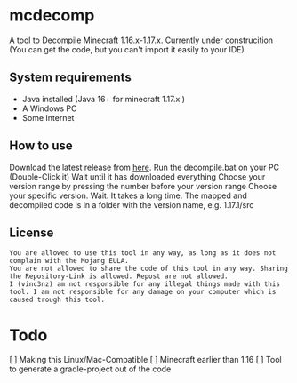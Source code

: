# mcdecomp
A tool to Decompile Minecraft 1.16.x-1.17.x. Currently under construcition (You can get the code, but you can't import it easily to your IDE)

## System requirements

- Java installed (Java 16+ for minecraft 1.17.x )
- A Windows PC
- Some Internet

## How to use

Download the latest release from [here](https://github.com/vinc3nz/mcdecomp/releases).
Run the decompile.bat on your PC (Double-Click it)
Wait until it has downloaded everything
Choose your version range by pressing the number before your version range
Choose your specific version.
Wait. It takes a long time.
The mapped and decompiled code is in a folder with the version name, e.g. 1.17.1/src

## License

```
You are allowed to use this tool in any way, as long as it does not complain with the Mojang EULA.
You are not allowed to share the code of this tool in any way. Sharing the Repository-Link is allowed. Repost are not allowed.
I (vinc3nz) am not responsible for any illegal things made with this tool. I am not responsible for any damage on your computer which is caused trough this tool.
```

# Todo
[ ] Making this Linux/Mac-Compatible
[ ] Minecraft earlier than 1.16
[ ] Tool to generate a gradle-project out of the code
